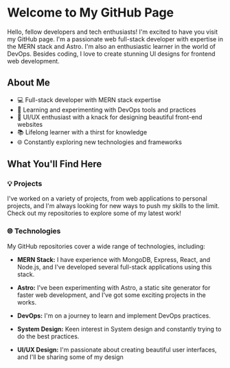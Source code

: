 # Welcome to My GitHub Page


Hello, fellow developers and tech enthusiasts! I'm excited to have you visit my GitHub page. I'm a passionate web full-stack developer with expertise in the MERN stack and Astro. I'm also an enthusiastic learner in the world of DevOps. Besides coding, I love to create stunning UI designs for frontend web development.

## About Me

- 💻 Full-stack developer with MERN stack expertise
- 🚀 Learning and experimenting with DevOps tools and practices
- 🎨 UI/UX enthusiast with a knack for designing beautiful front-end websites
- 📚 Lifelong learner with a thirst for knowledge
- 🌐 Constantly exploring new technologies and frameworks

## What You'll Find Here

### 💡 Projects

I've worked on a variety of projects, from web applications to personal projects, and I'm always looking for new ways to push my skills to the limit. Check out my repositories to explore some of my latest work!

### 🌐 Technologies

My GitHub repositories cover a wide range of technologies, including:

- **MERN Stack:** I have experience with MongoDB, Express, React, and Node.js, and I've developed several full-stack applications using this stack.

- **Astro:** I've been experimenting with Astro, a static site generator for faster web development, and I've got some exciting projects in the works.

- **DevOps:** I'm on a journey to learn and implement DevOps practices.
- **System Design:** Keen interest in System design and constantly trying to do the best practices.
- **UI/UX Design:** I'm passionate about creating beautiful user interfaces, and I'll be sharing some of my design

